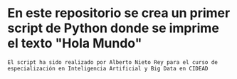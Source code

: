 # En este repositorio se crea un primer script de Python donde se imprime el texto "Hola Mundo"
    El script ha sido realizado por Alberto Nieto Rey para el curso de especialización en Inteligencia Artificial y Big Data en CIDEAD
